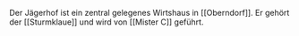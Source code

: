Der Jägerhof ist ein zentral gelegenes Wirtshaus in [[Oberndorf]].
Er gehört der [[Sturmklaue]] und wird von [[Mister C]] geführt.
